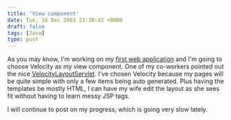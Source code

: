 ```yaml
---
title: 'View component'
date: Tue, 16 Dec 2003 23:38:42 +0000
draft: false
tags: [Java]
type: post
---
```


As you may know, I'm working on my [first web application](http://www.jroller.com/page/jmrodri/20031114) and I'm going to choose Velocity as my view component. One of my co-workers pointed out the nice [VelocityLayoutServlet](http://jakarta.apache.org/velocity/tools/view/layoutservlet.html). I've chosen Velocity because my pages will be quite simple with only a few items being auto generated. Plus having the templates be mostly HTML, I can have my wife edit the layout as she sees fit without having to learn messy JSP tags.

I will continue to post on my progress, which is going very slow lately.